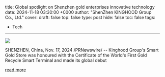 title: Global spotlight on Shenzhen gold enterprises innovative technology
date: 2024-11-18 03:30:00 +0000
author: "ShenZhen KINGHOOD Group Co., Ltd."
cover: 
draft: false
top: false
type: post
hide: false
toc: false
tags:
  - Tech
---

![](https://bloximages.newyork1.vip.townnews.com/news-journal.com/content/tncms/assets/v3/editorial/e/c2/ec26983c-c7d6-5e95-a144-079c01568828/673ab84d58a37.image.jpg?crop=1379%2C724%2C0%2C97&resize=438%2C230&order=crop%2Cresize)

SHENZHEN, China, Nov. 17, 2024 /PRNewswire/ -- Kinghood Group's Smart Gold Store was honoured with the Certificate of the World's First Gold Recycle Smart Terminal and made its global debut

[read more](https://curated.tncontentexchange.com/partners/pr_newswire/industry/jewelry/global-spotlight-on-shenzhen-gold-enterprises-innovative-technology/article_bc45e5e1-72c3-5e0e-be24-704a7e39b2b3.html)
